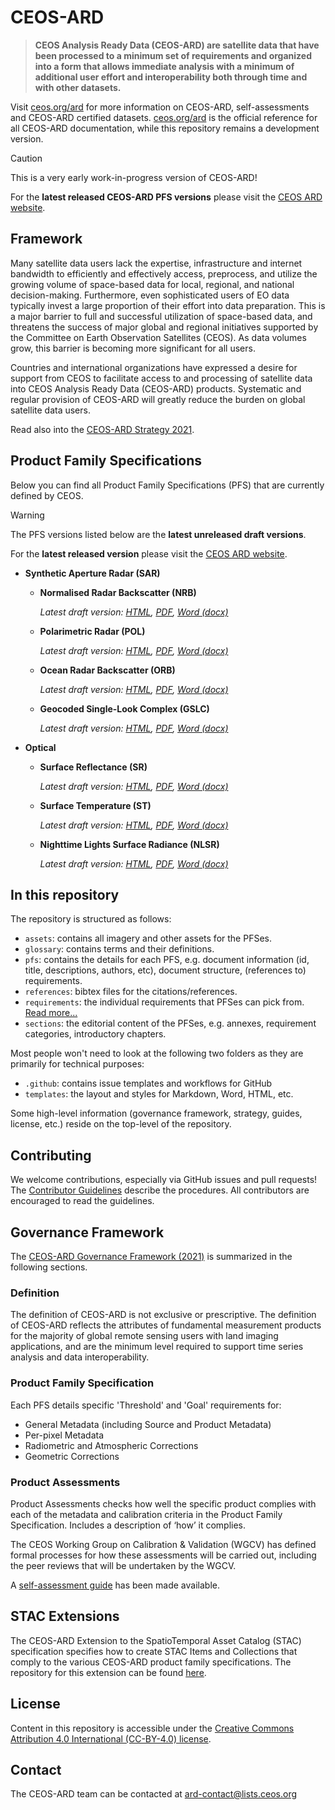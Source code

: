 # CEOS-ARD

> **CEOS Analysis Ready Data (CEOS-ARD) are satellite data that have been processed to a minimum set of requirements and organized into a form that allows immediate analysis with a minimum of additional user effort and interoperability both through time and with other datasets.**

Visit [ceos.org/ard](https://ceos.org/ard) for more information on CEOS-ARD, self-assessments and CEOS-ARD certified datasets.
[ceos.org/ard](https://ceos.org/ard) is the official reference for all CEOS-ARD documentation, while this repository remains a development version.

> [!CAUTION]
> This is a very early work-in-progress version of CEOS-ARD!
>
> For the **latest released CEOS-ARD PFS versions** please visit the [CEOS ARD website](https://ceos.org/ard/index.html#specs).

## Framework

Many satellite data users lack the expertise, infrastructure and internet bandwidth to efficiently and effectively access, preprocess, and utilize the growing volume of space-based data for local, regional, and national decision-making. Furthermore, even sophisticated users of EO data typically invest a large proportion of their effort into data preparation. This is a major barrier to full and successful utilization of space-based data, and threatens the success of major global and regional initiatives supported by the Committee on Earth Observation Satellites (CEOS). As data volumes grow, this barrier is becoming more significant for all users.

Countries and international organizations have expressed a desire for support from CEOS to facilitate access to and processing of satellite data into CEOS Analysis Ready Data (CEOS-ARD) products. Systematic and regular provision of CEOS-ARD will greatly reduce the burden on global satellite data users.

Read also into the [CEOS-ARD Strategy 2021](./CEOS-ARD%20Strategy%202021.pdf).

## Product Family Specifications

Below you can find all Product Family Specifications (PFS) that are currently defined by CEOS.

> [!WARNING]
> The PFS versions listed below are the **latest unreleased draft versions**.
>
> For the **latest released version** please visit the [CEOS ARD website](https://ceos.org/ard/index.html#specs).

- **Synthetic Aperture Radar (SAR)**
  - **Normalised Radar Backscatter (NRB)**
  
    *Latest draft version: [HTML](https://ceos-org.github.io/ceos-ard/latest/SAR-ORB.html), [PDF](https://ceos-org.github.io/ceos-ard/latest/SAR-ORB.pdf), [Word (docx)](https://ceos-org.github.io/ceos-ard/latest/SAR-ORB.docx)*
  - **Polarimetric Radar (POL)**
  
    *Latest draft version: [HTML](https://ceos-org.github.io/ceos-ard/latest/SAR-NRB.html), [PDF](https://ceos-org.github.io/ceos-ard/latest/SAR-NRB.pdf), [Word (docx)](https://ceos-org.github.io/ceos-ard/latest/SAR-NRB.docx)*
  - **Ocean Radar Backscatter (ORB)**
  
    *Latest draft version: [HTML](https://ceos-org.github.io/ceos-ard/latest/SAR-POL.html), [PDF](https://ceos-org.github.io/ceos-ard/latest/SAR-POL.pdf), [Word (docx)](https://ceos-org.github.io/ceos-ard/latest/SAR-POL.docx)*
  - **Geocoded Single-Look Complex (GSLC)**
  
    *Latest draft version: [HTML](https://ceos-org.github.io/ceos-ard/latest/SAR-GSLC.html), [PDF](https://ceos-org.github.io/ceos-ard/latest/SAR-GSLC.pdf), [Word (docx)](https://ceos-org.github.io/ceos-ard/latest/SAR-GSLC.docx)*
- **Optical**
  - **Surface Reflectance (SR)**
  
    *Latest draft version: [HTML](https://ceos-org.github.io/ceos-ard/latest/SR.html), [PDF](https://ceos-org.github.io/ceos-ard/latest/SR.pdf), [Word (docx)](https://ceos-org.github.io/ceos-ard/latest/SR.docx)*
  - **Surface Temperature (ST)**
  
    *Latest draft version: [HTML](https://ceos-org.github.io/ceos-ard/latest/ST.html), [PDF](https://ceos-org.github.io/ceos-ard/latest/ST.pdf), [Word (docx)](https://ceos-org.github.io/ceos-ard/latest/ST.docx)*
  - **Nighttime Lights Surface Radiance (NLSR)**
  
    *Latest draft version: [HTML](https://ceos-org.github.io/ceos-ard/latest/NLSR.html), [PDF](https://ceos-org.github.io/ceos-ard/latest/NLSR.pdf), [Word (docx)](https://ceos-org.github.io/ceos-ard/latest/NLSR.docx)*

## In this repository

The repository is structured as follows:

- `assets`: contains all imagery and other assets for the PFSes.
- `glossary`: contains terms and their definitions.
- `pfs`: contains the details for each PFS, e.g. document information (id, title, descriptions, authors, etc), document structure, (references to) requirements.
- `references`: bibtex files for the citations/references.
- `requirements`: the individual requirements that PFSes can pick from. [Read more...](requirements/README.md)
- `sections`: the editorial content of the PFSes, e.g. annexes, requirement categories, introductory chapters.

 Most people won't need to look at the following two folders as they are primarily for technical purposes:

- `.github`: contains issue templates and workflows for GitHub
- `templates`: the layout and styles for Markdown, Word, HTML, etc.

Some high-level information (governance framework, strategy, guides, license, etc.) reside on the top-level of the repository.

## Contributing

We welcome contributions, especially via GitHub issues and pull requests!
The [Contributor Guidelines](CONTRIBUTING.md) describe the procedures.
All contributors are encouraged to read the guidelines.

## Governance Framework

The [CEOS-ARD Governance Framework (2021)](./CEOS-ARD%20Governance%20Framework%202021.pdf) is summarized in the following sections.

### Definition

The definition of CEOS-ARD is not exclusive or prescriptive. The definition of CEOS-ARD reflects the attributes of fundamental measurement products for the majority of global remote sensing users with land imaging applications, and are the minimum level required to support time series analysis and data interoperability.

### Product Family Specification

Each PFS details specific 'Threshold' and 'Goal' requirements for:

- General Metadata (including Source and Product Metadata)
- Per-pixel Metadata
- Radiometric and Atmospheric Corrections
- Geometric Corrections

### Product Assessments

Product Assessments checks how well the specific product complies with each of the metadata and calibration criteria in the Product Family Specification. Includes a description of ‘how’ it complies.

The CEOS Working Group on Calibration & Validation (WGCV) has defined formal processes for how these assessments will be carried out, including the peer reviews that will be undertaken by the WGCV.

A [self-assessment guide](./CEOS-ARD%20Self-Assessment%20Guide%202023.pdf) has been made available.

## STAC Extensions

The CEOS-ARD Extension to the SpatioTemporal Asset Catalog (STAC) specification specifies how to create STAC Items and Collections that comply to the various CEOS-ARD product family specifications. The repository for this extension can be found [here](https://github.com/stac-extensions/ceos-ard).

## License

Content in this repository is accessible under the [Creative Commons Attribution 4.0 International (CC-BY-4.0) license](LICENSE).

## Contact

The CEOS-ARD team can be contacted at <ard-contact@lists.ceos.org>
